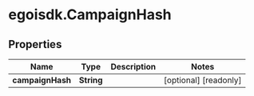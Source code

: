 # egoisdk.CampaignHash

## Properties

Name | Type | Description | Notes
------------ | ------------- | ------------- | -------------
**campaignHash** | **String** |  | [optional] [readonly] 


